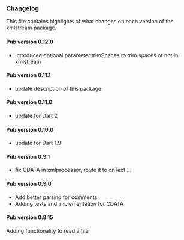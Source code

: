 ### Changelog ###

This file contains highlights of what changes on each version of the xmlstream package. 

#### Pub version 0.12.0 ####

- introduced optional parameter trimSpaces to trim spaces or not in xmlstream

#### Pub version 0.11.1 ####

- update description of this package

#### Pub version 0.11.0 ####

- update for Dart 2

#### Pub version 0.10.0 ####

- update for Dart 1.9

#### Pub version 0.9.1 ####

- fix CDATA in xmlprocessor, route it to onText ...

#### Pub version 0.9.0 ####

- Add better parsing for comments
- Adding tests and implementation for CDATA

#### Pub version 0.8.15 ####

Adding functionality to read a file
